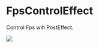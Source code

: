# FpsControlEffect

Control Fps wih PostEffect.

![](https://github.com/XJINE/Unity_FpsControlEffect/blob/master/screenshot.gif)